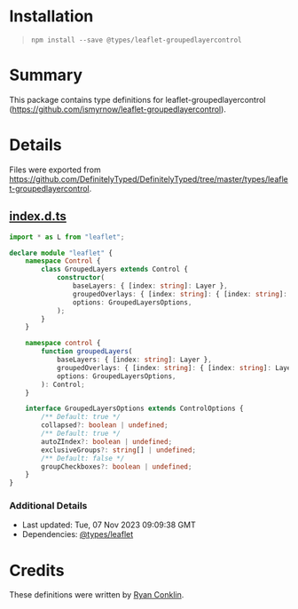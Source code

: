 # Installation
> `npm install --save @types/leaflet-groupedlayercontrol`

# Summary
This package contains type definitions for leaflet-groupedlayercontrol (https://github.com/ismyrnow/leaflet-groupedlayercontrol).

# Details
Files were exported from https://github.com/DefinitelyTyped/DefinitelyTyped/tree/master/types/leaflet-groupedlayercontrol.
## [index.d.ts](https://github.com/DefinitelyTyped/DefinitelyTyped/tree/master/types/leaflet-groupedlayercontrol/index.d.ts)
````ts
import * as L from "leaflet";

declare module "leaflet" {
    namespace Control {
        class GroupedLayers extends Control {
            constructor(
                baseLayers: { [index: string]: Layer },
                groupedOverlays: { [index: string]: { [index: string]: LayerGroup } },
                options: GroupedLayersOptions,
            );
        }
    }

    namespace control {
        function groupedLayers(
            baseLayers: { [index: string]: Layer },
            groupedOverlays: { [index: string]: { [index: string]: LayerGroup } },
            options: GroupedLayersOptions,
        ): Control;
    }

    interface GroupedLayersOptions extends ControlOptions {
        /** Default: true */
        collapsed?: boolean | undefined;
        /** Default: true */
        autoZIndex?: boolean | undefined;
        exclusiveGroups?: string[] | undefined;
        /** Default: false */
        groupCheckboxes?: boolean | undefined;
    }
}

````

### Additional Details
 * Last updated: Tue, 07 Nov 2023 09:09:38 GMT
 * Dependencies: [@types/leaflet](https://npmjs.com/package/@types/leaflet)

# Credits
These definitions were written by [Ryan Conklin](https://github.com/ryanc16).
